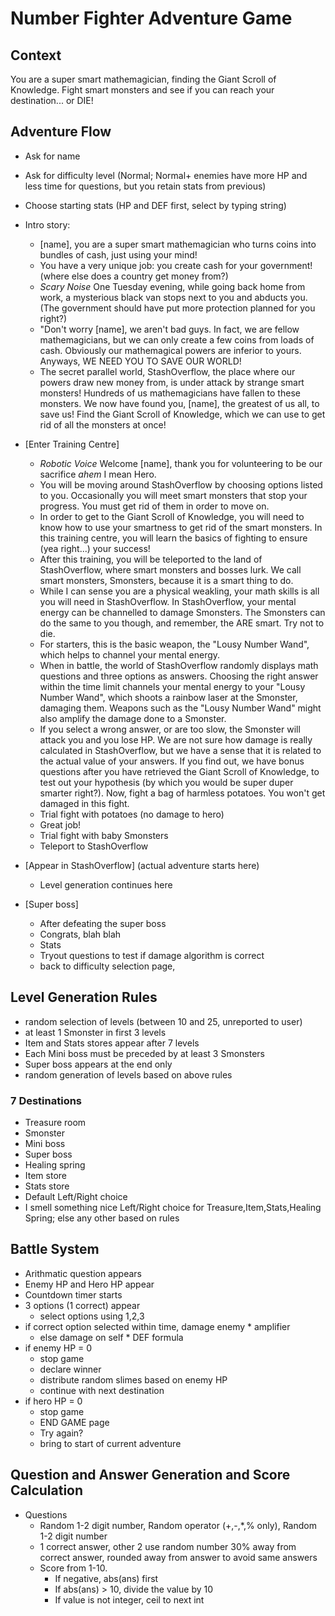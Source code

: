 # Number Fighter Adventure Game

## Context
You are a super smart mathemagician, finding the Giant Scroll of Knowledge. Fight smart monsters and see if you can reach your destination... or DIE!

## Adventure Flow
- Ask for name
- Ask for difficulty level (Normal; Normal+ enemies have more HP and less time for questions, but you retain stats from previous)
- Choose starting stats (HP and DEF first, select by typing string)

- Intro story:
    - [name], you are a super smart mathemagician who turns coins into bundles of cash, just using your mind! 
    - You have a very unique job: you create cash for your government! (where else does a country get money from?)
    - *Scary Noise* One Tuesday evening, while going back home from work, a mysterious black van stops next to you and abducts you. (The government should have put more protection planned for you right?)
    - "Don't worry [name], we aren't bad guys. In fact, we are fellow mathemagicians, but we can only create a few coins from loads of cash. Obviously our mathemagical powers are inferior to yours. Anyways, WE NEED YOU TO SAVE OUR WORLD!
    - The secret parallel world, StashOverflow, the place where our powers draw new money from, is under attack by strange smart monsters! Hundreds of us mathemagicians have fallen to these monsters. We now have found you, [name], the greatest of us all, to save us! Find the Giant Scroll of Knowledge, which we can use to get rid of all the monsters at once!
- [Enter Training Centre]
    - *Robotic Voice* Welcome [name], thank you for volunteering to be our sacrifice *ahem* I mean Hero. 
    - You will be moving around StashOverflow by choosing options listed to you. Occasionally you will meet smart monsters that stop your progress. You must get rid of them in order to move on.
    - In order to get to the Giant Scroll of Knowledge, you will need to know how to use your smartness to get rid of the smart monsters. In this training centre, you will learn the basics of fighting to ensure (yea right...) your success!
    - After this training, you will be teleported to the land of StashOverflow, where smart monsters and bosses lurk. We call smart monsters, Smonsters, because it is a smart thing to do.
    - While I can sense you are a physical weakling, your math skills is all you will need in StashOverflow. In StashOverflow, your mental energy can be channelled to damage Smonsters. The Smonsters can do the same to you though, and remember, the ARE smart. Try not to die.
    - For starters, this is the basic weapon, the "Lousy Number Wand", which helps to channel your mental energy. 
    - When in battle, the world of StashOverflow randomly displays math questions and three options as answers. Choosing the right answer within the time limit channels your mental energy to your "Lousy Number Wand", which shoots a rainbow laser at the Smonster, damaging them. Weapons such as the "Lousy Number Wand" might also amplify the damage done to a Smonster.
    - If you select a wrong answer, or are too slow, the Smonster will attack you and you lose HP. We are not sure how damage is really calculated in StashOverflow, but we have a sense that it is related to the actual value of your answers. If you find out, we have bonus questions after you have retrieved the Giant Scroll of Knowledge, to test out your hypothesis (by which you would be super duper smarter right?). Now, fight a bag of harmless potatoes. You won't get damaged in this fight. 
    - Trial fight with potatoes (no damage to hero)
    - Great job!
    - Trial fight with baby Smonsters
    - Teleport to StashOverflow
- [Appear in StashOverflow] (actual adventure starts here)
    - Level generation continues here
- [Super boss]
    - After defeating the super boss
    - Congrats, blah blah
    - Stats
    - Tryout questions to test if damage algorithm is correct
    - back to difficulty selection page, 

## Level Generation Rules
- random selection of levels (between 10 and 25, unreported to user)
- at least 1 Smonster in first 3 levels
- Item and Stats stores appear after 7 levels
- Each Mini boss must be preceded by at least 3 Smonsters
- Super boss appears at the end only
- random generation of levels based on above rules

### 7 Destinations
- Treasure room
- Smonster
- Mini boss
- Super boss
- Healing spring
- Item store
- Stats store
- Default Left/Right choice
- I smell something nice Left/Right choice for Treasure,Item,Stats,Healing Spring; else any other based on rules

## Battle System
- Arithmatic question appears
- Enemy HP and Hero HP appear
- Countdown timer starts
- 3 options (1 correct) appear
    - select options using 1,2,3
- if correct option selected within time, damage enemy * amplifier
    - else damage on self * DEF formula
- if enemy HP = 0
    - stop game
    - declare winner
    - distribute random slimes based on enemy HP
    - continue with next destination
- if hero HP = 0
    - stop game
    - END GAME page
    - Try again? 
    - bring to start of current adventure

## Question and Answer Generation and Score Calculation
- Questions
    - Random 1-2 digit number, Random operator (+,-,*,% only), Random 1-2 digit number
    - 1 correct answer, other 2 use random number 30% away from correct answer, rounded away from answer to avoid same answers
    - Score from 1-10. 
        - If negative, abs(ans) first
        - If abs(ans) > 10, divide the value by 10
        - If value is not integer, ceil to next int